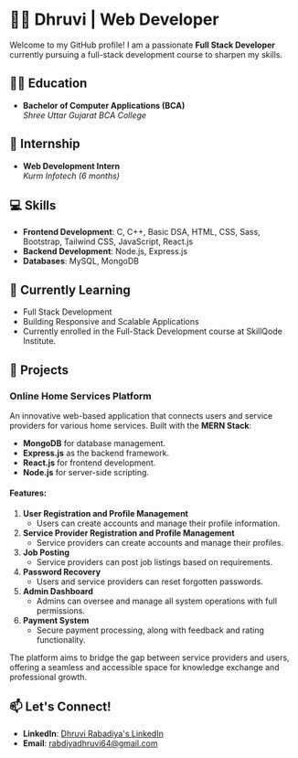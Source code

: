 # 👩‍💻 Dhruvi | Web Developer  

Welcome to my GitHub profile! I am a passionate **Full Stack Developer** currently pursuing a full-stack development course to sharpen my skills.  
## 👩‍🎓 Education  
- **Bachelor of Computer Applications (BCA)**  
  *Shree Uttar Gujarat BCA College*  

## 💼 Internship  
- **Web Development Intern**  
  *Kurm Infotech (6 months)*  

## 💻 Skills  
- **Frontend Development**: C, C++, Basic DSA, HTML, CSS, Sass, Bootstrap, Tailwind CSS, JavaScript, React.js  
- **Backend Development**: Node.js, Express.js  
- **Databases**: MySQL, MongoDB  

## 🌱 Currently Learning  
- Full Stack Development  
- Building Responsive and Scalable Applications
- Currently enrolled in the Full-Stack Development course at SkillQode Institute.

## 📌 Projects  

### **Online Home Services Platform**  
An innovative web-based application that connects users and service providers for various home services. Built with the **MERN Stack**:  
- **MongoDB** for database management.  
- **Express.js** as the backend framework.  
- **React.js** for frontend development.  
- **Node.js** for server-side scripting.  

#### Features:  
1. **User Registration and Profile Management**  
   - Users can create accounts and manage their profile information.  
2. **Service Provider Registration and Profile Management**  
   - Service providers can create accounts and manage their profiles.  
3. **Job Posting**  
   - Service providers can post job listings based on requirements.  
4. **Password Recovery**  
   - Users and service providers can reset forgotten passwords.  
5. **Admin Dashboard**  
   - Admins can oversee and manage all system operations with full permissions.  
6. **Payment System**  
   - Secure payment processing, along with feedback and rating functionality.  

The platform aims to bridge the gap between service providers and users, offering a seamless and accessible space for knowledge exchange and professional growth.  

## 📫 Let's Connect!  
- **LinkedIn**: [Dhruvi Rabadiya's LinkedIn](https://www.linkedin.com/in/dhruvi-rabadiya-030a34300/)  
- **Email**: [rabdiyadhruvi64@gmail.com](mailto:rabdiyadhruvi64@gmail.com)  

